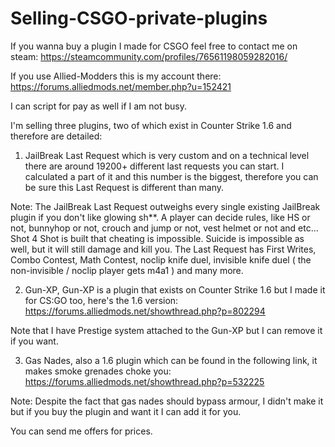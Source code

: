 # Selling-CSGO-private-plugins
If you wanna buy a plugin I made for CSGO feel free to contact me on steam: https://steamcommunity.com/profiles/76561198059282016/

If you use Allied-Modders this is my account there: https://forums.alliedmods.net/member.php?u=152421

I can script for pay as well if I am not busy.

I'm selling three plugins, two of which exist in Counter Strike 1.6 and therefore are detailed:


1.  JailBreak Last Request which is very custom and on a technical level there are around 19200+ different last requests you can start. I calculated a part of it and this number is the biggest, therefore you can be sure this Last Request is different than many.

Note: The JailBreak Last Request outweighs every single existing JailBreak plugin if you don't like glowing sh**. A player can decide rules, like HS or not, bunnyhop or not, crouch and jump or not, vest helmet or not and etc... Shot 4 Shot is built that cheating is impossible. Suicide is impossible as well, but it will still damage and kill you. The Last Request has First Writes, Combo Contest, Math Contest, noclip knife duel, invisible knife duel ( the non-invisible / noclip player gets m4a1 ) and many more.

2. Gun-XP, Gun-XP is a plugin that exists on Counter Strike 1.6 but I made it for CS:GO too, here's the 1.6 version: https://forums.alliedmods.net/showthread.php?p=802294

Note that I have Prestige system attached to the Gun-XP but I can remove it if you want.

3. Gas Nades, also a 1.6 plugin which can be found in the following link, it makes smoke grenades choke you: https://forums.alliedmods.net/showthread.php?p=532225 

Note: Despite the fact that gas nades should bypass armour, I didn't make it but if you buy the plugin and want it I can add it for you.

You can send me offers for prices.
